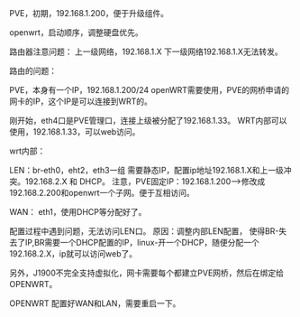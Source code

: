 
PVE，初期，192.168.1.200，便于升级组件。

openwrt，启动顺序，调整硬盘优先。

路由器注意问题：
上一级网络，192.168.1.X 下一级网络192.168.1.X无法转发。

路由的问题：

PVE，本身有一个IP，192.168.1.200/24
openWRT需要使用，PVE的网桥申请的网卡的IP，这个IP是可以连接到WRT的。

刚开始，eth4口是PVE管理口，连接上级被分配了192.168.1.33。
WRT内部可以使用，192.168.1.33，可以web访问。

wrt内部：

LEN：br-eth0，eht2，eth3一组
    需要静态IP，配置ip地址192.168.1.X和上一级冲突。192.168.2.X 和 DHCP。
    注意，PVE固定IP：192.168.1.200-->修改成 192.168.2.200和openwrt一个子网。便于互相访问。


WAN： eth1，使用DHCP等分配好了。


配置过程中遇到问题，无法访问LEN口。
原因：调整内部LEN配置， 使得BR-失去了IP,BR需要一个DHCP配置的IP，linux-开一个DHCP，随便分配一个 192.168.2.X，ip就可以访问web了。

另外，J1900不完全支持虚拟化，网卡需要每个都建立PVE网桥，然后在绑定给OPENWRT。

OPENWRT 配置好WAN和LAN，需要重启一下。

